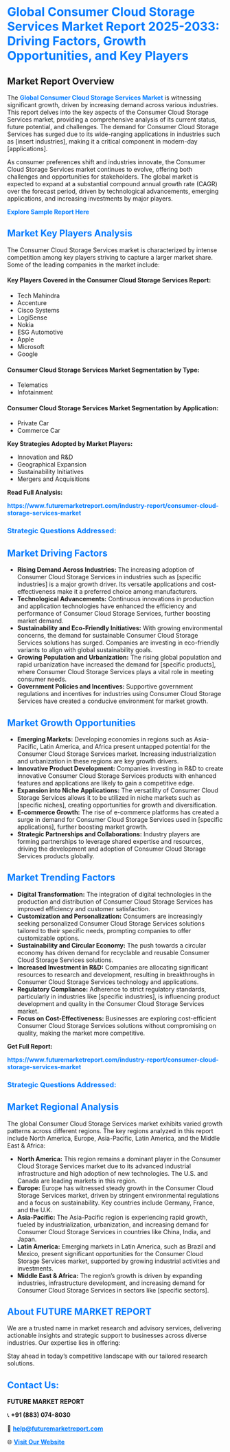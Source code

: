 <h1 style="color: #007BFF;">Global Consumer Cloud Storage Services Market Report 2025-2033: Driving Factors, Growth Opportunities, and Key Players</h1>

<section id="overview">
<h2>Market Report Overview</h2>
<p>The <a href="https://www.futuremarketreport.com/industry-report/consumer-cloud-storage-services-market" style="color: #007BFF; text-decoration: none;"><strong>Global Consumer Cloud Storage Services Market</strong></a> is witnessing significant growth, driven by increasing demand across various industries. This report delves into the key aspects of the Consumer Cloud Storage Services market, providing a comprehensive analysis of its current status, future potential, and challenges. The demand for Consumer Cloud Storage Services has surged due to its wide-ranging applications in industries such as [insert industries], making it a critical component in modern-day [applications].</p>
<p>As consumer preferences shift and industries innovate, the Consumer Cloud Storage Services market continues to evolve, offering both challenges and opportunities for stakeholders. The global market is expected to expand at a substantial compound annual growth rate (CAGR) over the forecast period, driven by technological advancements, emerging applications, and increasing investments by major players.</p>
</section>

<section id="overview">
<p><a href="https://www.futuremarketreport.com/request-sample/reportId=34272" style="color: #007BFF; text-decoration: none;"><strong>Explore Sample Report Here</strong></a></p>
</section>

<section id="key-players">
<h2 style="color: #007BFF;">Market Key Players Analysis</h2>
<p>The Consumer Cloud Storage Services market is characterized by intense competition among key players striving to capture a larger market share. Some of the leading companies in the market include:</p>
<h4>Key Players Covered in the Consumer Cloud Storage Services Report:</h4>
<ul><li>Tech Mahindra</li><li>Accenture</li><li>Cisco Systems</li><li>LogiSense</li><li>Nokia</li><li>ESG Automotive</li><li>Apple</li><li>Microsoft</li><li>Google</li></ul>
<h4>Consumer Cloud Storage Services Market Segmentation by Type:</h4>
<ul><li>Telematics</li><li>Infotainment</li></ul>

<h4>Consumer Cloud Storage Services Market Segmentation by Application:</h4>
<ul><li>Private Car</li><li>Commerce Car</li></ul>
<p><strong>Key Strategies Adopted by Market Players:</strong></p>
<ul>
<li>Innovation and R&D</li>
<li>Geographical Expansion</li>
<li>Sustainability Initiatives</li>
<li>Mergers and Acquisitions</li>
</ul>
</section>

<section>
<p><strong>Read Full Analysis: </strong></p><a href="https://www.futuremarketreport.com/industry-report/consumer-cloud-storage-services-market" style="color: #007BFF; text-decoration: none;"><strong>https://www.futuremarketreport.com/industry-report/consumer-cloud-storage-services-market</strong></a>
<h3 style="color: #007BFF;">Strategic Questions Addressed:</h3>
</section>

<section id="driving-factors">
<h2 style="color: #007BFF;">Market Driving Factors</h2>
<ul>
<li><strong>Rising Demand Across Industries:</strong> The increasing adoption of Consumer Cloud Storage Services in industries such as [specific industries] is a major growth driver. Its versatile applications and cost-effectiveness make it a preferred choice among manufacturers.</li>
<li><strong>Technological Advancements:</strong> Continuous innovations in production and application technologies have enhanced the efficiency and performance of Consumer Cloud Storage Services, further boosting market demand.</li>
<li><strong>Sustainability and Eco-Friendly Initiatives:</strong> With growing environmental concerns, the demand for sustainable Consumer Cloud Storage Services solutions has surged. Companies are investing in eco-friendly variants to align with global sustainability goals.</li>
<li><strong>Growing Population and Urbanization:</strong> The rising global population and rapid urbanization have increased the demand for [specific products], where Consumer Cloud Storage Services plays a vital role in meeting consumer needs.</li>
<li><strong>Government Policies and Incentives:</strong> Supportive government regulations and incentives for industries using Consumer Cloud Storage Services have created a conducive environment for market growth.</li>
</ul>
</section>

<section id="growth-opportunities">
<h2 style="color: #007BFF;">Market Growth Opportunities</h2>
<ul>
<li><strong>Emerging Markets:</strong> Developing economies in regions such as Asia-Pacific, Latin America, and Africa present untapped potential for the Consumer Cloud Storage Services market. Increasing industrialization and urbanization in these regions are key growth drivers.</li>
<li><strong>Innovative Product Development:</strong> Companies investing in R&D to create innovative Consumer Cloud Storage Services products with enhanced features and applications are likely to gain a competitive edge.</li>
<li><strong>Expansion into Niche Applications:</strong> The versatility of Consumer Cloud Storage Services allows it to be utilized in niche markets such as [specific niches], creating opportunities for growth and diversification.</li>
<li><strong>E-commerce Growth:</strong> The rise of e-commerce platforms has created a surge in demand for Consumer Cloud Storage Services used in [specific applications], further boosting market growth.</li>
<li><strong>Strategic Partnerships and Collaborations:</strong> Industry players are forming partnerships to leverage shared expertise and resources, driving the development and adoption of Consumer Cloud Storage Services products globally.</li>
</ul>
</section>

<section id="trending-factors">
<h2 style="color: #007BFF;">Market Trending Factors</h2>
<ul>
<li><strong>Digital Transformation:</strong> The integration of digital technologies in the production and distribution of Consumer Cloud Storage Services has improved efficiency and customer satisfaction.</li>
<li><strong>Customization and Personalization:</strong> Consumers are increasingly seeking personalized Consumer Cloud Storage Services solutions tailored to their specific needs, prompting companies to offer customizable options.</li>
<li><strong>Sustainability and Circular Economy:</strong> The push towards a circular economy has driven demand for recyclable and reusable Consumer Cloud Storage Services solutions.</li>
<li><strong>Increased Investment in R&D:</strong> Companies are allocating significant resources to research and development, resulting in breakthroughs in Consumer Cloud Storage Services technology and applications.</li>
<li><strong>Regulatory Compliance:</strong> Adherence to strict regulatory standards, particularly in industries like [specific industries], is influencing product development and quality in the Consumer Cloud Storage Services market.</li>
<li><strong>Focus on Cost-Effectiveness:</strong> Businesses are exploring cost-efficient Consumer Cloud Storage Services solutions without compromising on quality, making the market more competitive.</li>
</ul>
</section>

<section>
<p><strong>Get Full Report: </strong></p><a href="https://www.futuremarketreport.com/industry-report/consumer-cloud-storage-services-market" style="color: #007BFF; text-decoration: none;"><strong>https://www.futuremarketreport.com/industry-report/consumer-cloud-storage-services-market</strong></a>
<h3 style="color: #007BFF;">Strategic Questions Addressed:</h3>
</section>


<section id="regional-analysis">
<h2 style="color: #007BFF;">Market Regional Analysis</h2>
<p>The global Consumer Cloud Storage Services market exhibits varied growth patterns across different regions. The key regions analyzed in this report include North America, Europe, Asia-Pacific, Latin America, and the Middle East & Africa:</p>
<ul>
<li><strong>North America:</strong> This region remains a dominant player in the Consumer Cloud Storage Services market due to its advanced industrial infrastructure and high adoption of new technologies. The U.S. and Canada are leading markets in this region.</li>
<li><strong>Europe:</strong> Europe has witnessed steady growth in the Consumer Cloud Storage Services market, driven by stringent environmental regulations and a focus on sustainability. Key countries include Germany, France, and the U.K.</li>
<li><strong>Asia-Pacific:</strong> The Asia-Pacific region is experiencing rapid growth, fueled by industrialization, urbanization, and increasing demand for Consumer Cloud Storage Services in countries like China, India, and Japan.</li>
<li><strong>Latin America:</strong> Emerging markets in Latin America, such as Brazil and Mexico, present significant opportunities for the Consumer Cloud Storage Services market, supported by growing industrial activities and investments.</li>
<li><strong>Middle East & Africa:</strong> The region’s growth is driven by expanding industries, infrastructure development, and increasing demand for Consumer Cloud Storage Services in sectors like [specific sectors].</li>
</ul>
</section>

<footer>
<h2 style="color: #007BFF;">About FUTURE MARKET REPORT</h2>
<p>We are a trusted name in market research and advisory services, delivering actionable insights and strategic support to businesses across diverse industries. Our expertise lies in offering:</p>

<p>Stay ahead in today’s competitive landscape with our tailored research solutions.</p>

<h2 style="color: #007BFF;">Contact Us:</h2>
<p><strong>FUTURE MARKET REPORT</strong></p>
<p>📞 <strong>+91 (883) 074-8030</strong></p>
<p>📧 <strong><a href="mailto:help@futuremarketreport.com" style="color: #007BFF;">help@futuremarketreport.com</a></strong></p>
<p>🌐 <strong><a href="https://www.futuremarketreport.com/" style="color: #007BFF;">Visit Our Website</a></strong></p>
</footer>